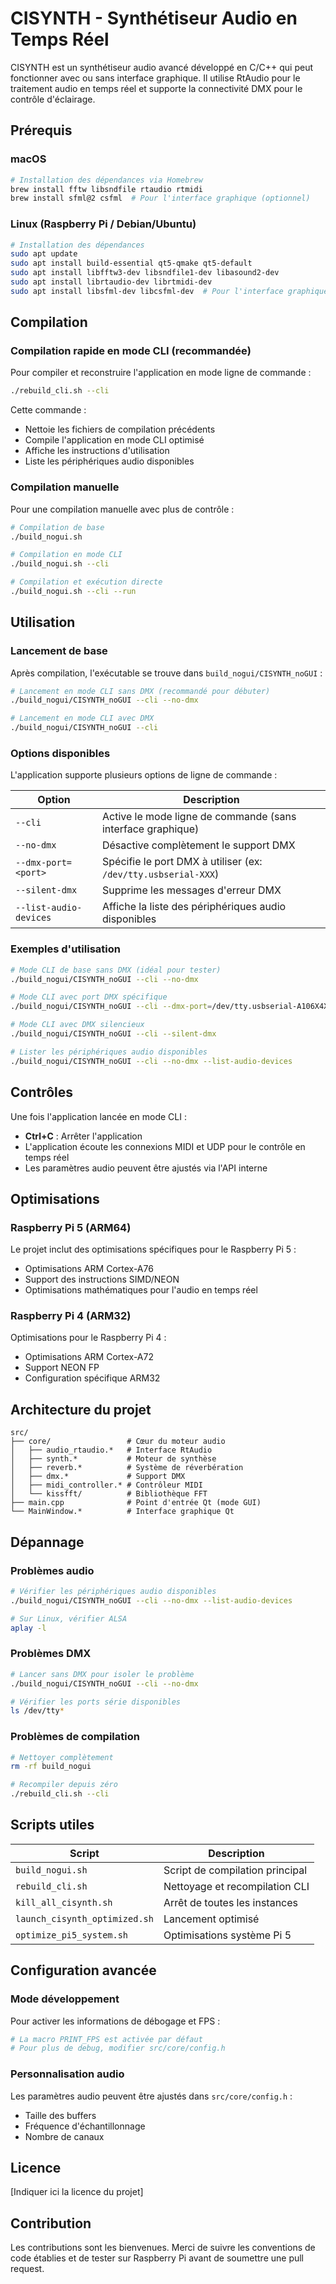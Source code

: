 # CISYNTH - Synthétiseur Audio en Temps Réel

CISYNTH est un synthétiseur audio avancé développé en C/C++ qui peut fonctionner avec ou sans interface graphique. Il utilise RtAudio pour le traitement audio en temps réel et supporte la connectivité DMX pour le contrôle d'éclairage.

## Prérequis

### macOS
```bash
# Installation des dépendances via Homebrew
brew install fftw libsndfile rtaudio rtmidi
brew install sfml@2 csfml  # Pour l'interface graphique (optionnel)
```

### Linux (Raspberry Pi / Debian/Ubuntu)
```bash
# Installation des dépendances
sudo apt update
sudo apt install build-essential qt5-qmake qt5-default
sudo apt install libfftw3-dev libsndfile1-dev libasound2-dev
sudo apt install librtaudio-dev librtmidi-dev
sudo apt install libsfml-dev libcsfml-dev  # Pour l'interface graphique (optionnel)
```

## Compilation

### Compilation rapide en mode CLI (recommandée)

Pour compiler et reconstruire l'application en mode ligne de commande :

```bash
./rebuild_cli.sh --cli
```

Cette commande :
- Nettoie les fichiers de compilation précédents
- Compile l'application en mode CLI optimisé
- Affiche les instructions d'utilisation
- Liste les périphériques audio disponibles

### Compilation manuelle

Pour une compilation manuelle avec plus de contrôle :

```bash
# Compilation de base
./build_nogui.sh

# Compilation en mode CLI
./build_nogui.sh --cli

# Compilation et exécution directe
./build_nogui.sh --cli --run
```

## Utilisation

### Lancement de base

Après compilation, l'exécutable se trouve dans `build_nogui/CISYNTH_noGUI` :

```bash
# Lancement en mode CLI sans DMX (recommandé pour débuter)
./build_nogui/CISYNTH_noGUI --cli --no-dmx

# Lancement en mode CLI avec DMX
./build_nogui/CISYNTH_noGUI --cli
```

### Options disponibles

L'application supporte plusieurs options de ligne de commande :

| Option | Description |
|--------|-------------|
| `--cli` | Active le mode ligne de commande (sans interface graphique) |
| `--no-dmx` | Désactive complètement le support DMX |
| `--dmx-port=<port>` | Spécifie le port DMX à utiliser (ex: `/dev/tty.usbserial-XXX`) |
| `--silent-dmx` | Supprime les messages d'erreur DMX |
| `--list-audio-devices` | Affiche la liste des périphériques audio disponibles |

### Exemples d'utilisation

```bash
# Mode CLI de base sans DMX (idéal pour tester)
./build_nogui/CISYNTH_noGUI --cli --no-dmx

# Mode CLI avec port DMX spécifique
./build_nogui/CISYNTH_noGUI --cli --dmx-port=/dev/tty.usbserial-A106X4X3

# Mode CLI avec DMX silencieux
./build_nogui/CISYNTH_noGUI --cli --silent-dmx

# Lister les périphériques audio disponibles
./build_nogui/CISYNTH_noGUI --cli --no-dmx --list-audio-devices
```

## Contrôles

Une fois l'application lancée en mode CLI :
- **Ctrl+C** : Arrêter l'application
- L'application écoute les connexions MIDI et UDP pour le contrôle en temps réel
- Les paramètres audio peuvent être ajustés via l'API interne

## Optimisations

### Raspberry Pi 5 (ARM64)
Le projet inclut des optimisations spécifiques pour le Raspberry Pi 5 :
- Optimisations ARM Cortex-A76
- Support des instructions SIMD/NEON
- Optimisations mathématiques pour l'audio en temps réel

### Raspberry Pi 4 (ARM32)
Optimisations pour le Raspberry Pi 4 :
- Optimisations ARM Cortex-A72
- Support NEON FP
- Configuration spécifique ARM32

## Architecture du projet

```
src/
├── core/                 # Cœur du moteur audio
│   ├── audio_rtaudio.*   # Interface RtAudio
│   ├── synth.*           # Moteur de synthèse
│   ├── reverb.*          # Système de réverbération
│   ├── dmx.*             # Support DMX
│   ├── midi_controller.* # Contrôleur MIDI
│   └── kissfft/          # Bibliothèque FFT
├── main.cpp              # Point d'entrée Qt (mode GUI)
└── MainWindow.*          # Interface graphique Qt
```

## Dépannage

### Problèmes audio
```bash
# Vérifier les périphériques audio disponibles
./build_nogui/CISYNTH_noGUI --cli --no-dmx --list-audio-devices

# Sur Linux, vérifier ALSA
aplay -l
```

### Problèmes DMX
```bash
# Lancer sans DMX pour isoler le problème
./build_nogui/CISYNTH_noGUI --cli --no-dmx

# Vérifier les ports série disponibles
ls /dev/tty*
```

### Problèmes de compilation
```bash
# Nettoyer complètement
rm -rf build_nogui

# Recompiler depuis zéro
./rebuild_cli.sh --cli
```

## Scripts utiles

| Script | Description |
|--------|-------------|
| `build_nogui.sh` | Script de compilation principal |
| `rebuild_cli.sh` | Nettoyage et recompilation CLI |
| `kill_all_cisynth.sh` | Arrêt de toutes les instances |
| `launch_cisynth_optimized.sh` | Lancement optimisé |
| `optimize_pi5_system.sh` | Optimisations système Pi 5 |

## Configuration avancée

### Mode développement
Pour activer les informations de débogage et FPS :
```bash
# La macro PRINT_FPS est activée par défaut
# Pour plus de debug, modifier src/core/config.h
```

### Personnalisation audio
Les paramètres audio peuvent être ajustés dans `src/core/config.h` :
- Taille des buffers
- Fréquence d'échantillonnage
- Nombre de canaux

## Licence

[Indiquer ici la licence du projet]

## Contribution

Les contributions sont les bienvenues. Merci de suivre les conventions de code établies et de tester sur Raspberry Pi avant de soumettre une pull request.
